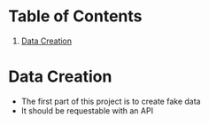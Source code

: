 
# Table of Contents

1.  [Data Creation](#org65dceb3)



<a id="org65dceb3"></a>

# Data Creation

-   The first part of this project is to create fake data
-   It should be requestable with an API

